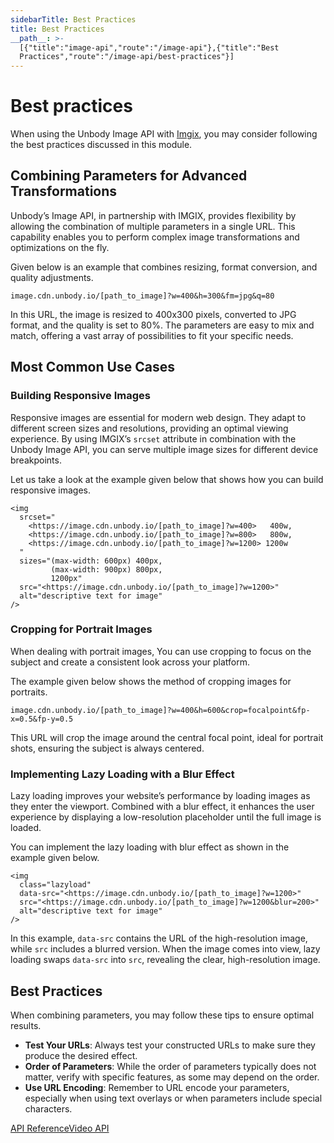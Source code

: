 ```yaml
---
sidebarTitle: Best Practices
title: Best Practices
__path__: >-
  [{"title":"image-api","route":"/image-api"},{"title":"Best
  Practices","route":"/image-api/best-practices"}]
---
```


# Best practices

When using the Unbody Image API with [Imgix](https://www.imgix.com/), you may consider following the best practices discussed in this module.

## Combining Parameters for Advanced Transformations

Unbody’s Image API, in partnership with IMGIX, provides flexibility by allowing the combination of multiple parameters in a single URL. This capability enables you to perform complex image transformations and optimizations on the fly.

Given below is an example that combines resizing, format conversion, and quality adjustments.

```
image.cdn.unbody.io/[path_to_image]?w=400&h=300&fm=jpg&q=80
```

In this URL, the image is resized to 400x300 pixels, converted to JPG format, and the quality is set to 80%. The parameters are easy to mix and match, offering a vast array of possibilities to fit your specific needs.

## Most Common Use Cases

### Building Responsive Images

Responsive images are essential for modern web design. They adapt to different screen sizes and resolutions, providing an optimal viewing experience. By using IMGIX’s `srcset` attribute in combination with the Unbody Image API, you can serve multiple image sizes for different device breakpoints.

Let us take a look at the example given below that shows how you can build responsive images.

```
<img
  srcset="
    <https://image.cdn.unbody.io/[path_to_image]?w=400>   400w,
    <https://image.cdn.unbody.io/[path_to_image]?w=800>   800w,
    <https://image.cdn.unbody.io/[path_to_image]?w=1200> 1200w
  "
  sizes="(max-width: 600px) 400px,
         (max-width: 900px) 800px,
         1200px"
  src="<https://image.cdn.unbody.io/[path_to_image]?w=1200>"
  alt="descriptive text for image"
/>
```

### Cropping for Portrait Images

When dealing with portrait images, You can use cropping to focus on the subject and create a consistent look across your platform.

The example given below shows the method of cropping images for portraits.

```
image.cdn.unbody.io/[path_to_image]?w=400&h=600&crop=focalpoint&fp-x=0.5&fp-y=0.5
```

This URL will crop the image around the central focal point, ideal for portrait shots, ensuring the subject is always centered.

### Implementing Lazy Loading with a Blur Effect

Lazy loading improves your website’s performance by loading images as they enter the viewport. Combined with a blur effect, it enhances the user experience by displaying a low-resolution placeholder until the full image is loaded.

You can implement the lazy loading with blur effect as shown in the example given below.

```
<img
  class="lazyload"
  data-src="<https://image.cdn.unbody.io/[path_to_image]?w=1200>"
  src="<https://image.cdn.unbody.io/[path_to_image]?w=1200&blur=200>"
  alt="descriptive text for image"
/>
```

In this example, `data-src` contains the URL of the high-resolution image, while `src` includes a blurred version. When the image comes into view, lazy loading swaps `data-src` into `src`, revealing the clear, high-resolution image.

## Best Practices

When combining parameters, you may follow these tips to ensure optimal results.

-   **Test Your URLs**: Always test your constructed URLs to make sure they produce the desired effect.
-   **Order of Parameters**: While the order of parameters typically does not matter, verify with specific features, as some may depend on the order.
-   **Use URL Encoding**: Remember to URL encode your parameters, especially when using text overlays or when parameters include special characters.

[API Reference](/image-api/api-reference "API Reference")[Video API](/video-api "Video API")